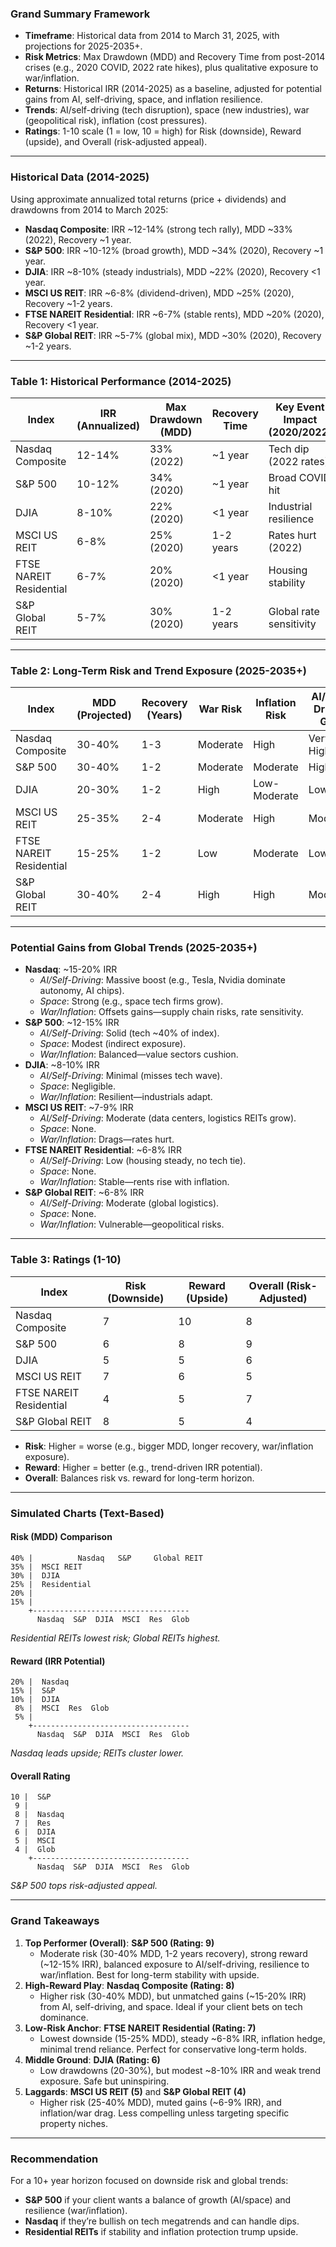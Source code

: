 
### Grand Summary Framework
- **Timeframe**: Historical data from 2014 to March 31, 2025, with projections for 2025-2035+.
- **Risk Metrics**: Max Drawdown (MDD) and Recovery Time from post-2014 crises (e.g., 2020 COVID, 2022 rate hikes), plus qualitative exposure to war/inflation.
- **Returns**: Historical IRR (2014-2025) as a baseline, adjusted for potential gains from AI, self-driving, space, and inflation resilience.
- **Trends**: AI/self-driving (tech disruption), space (new industries), war (geopolitical risk), inflation (cost pressures).
- **Ratings**: 1-10 scale (1 = low, 10 = high) for Risk (downside), Reward (upside), and Overall (risk-adjusted appeal).

---

### Historical Data (2014-2025)
Using approximate annualized total returns (price + dividends) and drawdowns from 2014 to March 2025:
- **Nasdaq Composite**: IRR ~12-14% (strong tech rally), MDD ~33% (2022), Recovery ~1 year.
- **S&P 500**: IRR ~10-12% (broad growth), MDD ~34% (2020), Recovery ~1 year.
- **DJIA**: IRR ~8-10% (steady industrials), MDD ~22% (2020), Recovery <1 year.
- **MSCI US REIT**: IRR ~6-8% (dividend-driven), MDD ~25% (2020), Recovery ~1-2 years.
- **FTSE NAREIT Residential**: IRR ~6-7% (stable rents), MDD ~20% (2020), Recovery <1 year.
- **S&P Global REIT**: IRR ~5-7% (global mix), MDD ~30% (2020), Recovery ~1-2 years.

---

### Table 1: Historical Performance (2014-2025)
| Index                  | IRR (Annualized) | Max Drawdown (MDD) | Recovery Time | Key Event Impact (2020/2022) |
|------------------------|------------------|--------------------|---------------|------------------------------|
| Nasdaq Composite       | 12-14%          | 33% (2022)         | ~1 year       | Tech dip (2022 rates)        |
| S&P 500               | 10-12%          | 34% (2020)         | ~1 year       | Broad COVID hit              |
| DJIA                  | 8-10%           | 22% (2020)         | <1 year       | Industrial resilience        |
| MSCI US REIT          | 6-8%            | 25% (2020)         | 1-2 years     | Rates hurt (2022)            |
| FTSE NAREIT Residential| 6-7%           | 20% (2020)         | <1 year       | Housing stability            |
| S&P Global REIT       | 5-7%            | 30% (2020)         | 1-2 years     | Global rate sensitivity      |

---

### Table 2: Long-Term Risk and Trend Exposure (2025-2035+)
| Index                  | MDD (Projected) | Recovery (Years) | War Risk | Inflation Risk | AI/Self-Driving Gain | Space Gain |
|------------------------|-----------------|------------------|----------|----------------|---------------------|------------|
| Nasdaq Composite       | 30-40%          | 1-3             | Moderate | High           | Very High           | High       |
| S&P 500               | 30-40%          | 1-2             | Moderate | Moderate       | High                | Moderate   |
| DJIA                  | 20-30%          | 1-2             | High     | Low-Moderate   | Low                 | Low        |
| MSCI US REIT          | 25-35%          | 2-4             | Moderate | High           | Moderate            | Low        |
| FTSE NAREIT Residential| 15-25%         | 1-2             | Low      | Moderate       | Low                 | Low        |
| S&P Global REIT       | 30-40%          | 2-4             | High     | High           | Moderate            | Low        |

---

### Potential Gains from Global Trends (2025-2035+)
- **Nasdaq**: ~15-20% IRR  
  - *AI/Self-Driving*: Massive boost (e.g., Tesla, Nvidia dominate autonomy, AI chips).  
  - *Space*: Strong (e.g., space tech firms grow).  
  - *War/Inflation*: Offsets gains—supply chain risks, rate sensitivity.
- **S&P 500**: ~12-15% IRR  
  - *AI/Self-Driving*: Solid (tech ~40% of index).  
  - *Space*: Modest (indirect exposure).  
  - *War/Inflation*: Balanced—value sectors cushion.
- **DJIA**: ~8-10% IRR  
  - *AI/Self-Driving*: Minimal (misses tech wave).  
  - *Space*: Negligible.  
  - *War/Inflation*: Resilient—industrials adapt.
- **MSCI US REIT**: ~7-9% IRR  
  - *AI/Self-Driving*: Moderate (data centers, logistics REITs grow).  
  - *Space*: None.  
  - *War/Inflation*: Drags—rates hurt.
- **FTSE NAREIT Residential**: ~6-8% IRR  
  - *AI/Self-Driving*: Low (housing steady, no tech tie).  
  - *Space*: None.  
  - *War/Inflation*: Stable—rents rise with inflation.
- **S&P Global REIT**: ~6-8% IRR  
  - *AI/Self-Driving*: Moderate (global logistics).  
  - *Space*: None.  
  - *War/Inflation*: Vulnerable—geopolitical risks.

---

### Table 3: Ratings (1-10)
| Index                  | Risk (Downside) | Reward (Upside) | Overall (Risk-Adjusted) |
|------------------------|-----------------|-----------------|-------------------------|
| Nasdaq Composite       | 7               | 10              | 8                       |
| S&P 500               | 6               | 8               | 9                       |
| DJIA                  | 5               | 5               | 6                       |
| MSCI US REIT          | 7               | 6               | 5                       |
| FTSE NAREIT Residential| 4               | 5               | 7                       |
| S&P Global REIT       | 8               | 5               | 4                       |

- **Risk**: Higher = worse (e.g., bigger MDD, longer recovery, war/inflation exposure).
- **Reward**: Higher = better (e.g., trend-driven IRR potential).
- **Overall**: Balances risk vs. reward for long-term horizon.

---

### Simulated Charts (Text-Based)
#### Risk (MDD) Comparison
```
40% |          Nasdaq   S&P     Global REIT
35% |  MSCI REIT
30% |  DJIA
25% |  Residential
20% |
15% |
    +-----------------------------------
      Nasdaq  S&P  DJIA  MSCI  Res  Glob
```
*Residential REITs lowest risk; Global REITs highest.*

#### Reward (IRR Potential)
```
20% |  Nasdaq
15% |  S&P
10% |  DJIA
 8% |  MSCI  Res  Glob
 5% |
    +-----------------------------------
      Nasdaq  S&P  DJIA  MSCI  Res  Glob
```
*Nasdaq leads upside; REITs cluster lower.*

#### Overall Rating
```
10 |  S&P
 9 |
 8 |  Nasdaq
 7 |  Res
 6 |  DJIA
 5 |  MSCI
 4 |  Glob
    +-----------------------------------
      Nasdaq  S&P  DJIA  MSCI  Res  Glob
```
*S&P 500 tops risk-adjusted appeal.*

---

### Grand Takeaways
1. **Top Performer (Overall)**: **S&P 500 (Rating: 9)**  
   - Moderate risk (30-40% MDD, 1-2 years recovery), strong reward (~12-15% IRR), balanced exposure to AI/self-driving, resilience to war/inflation. Best for long-term stability with upside.
2. **High-Reward Play**: **Nasdaq Composite (Rating: 8)**  
   - Higher risk (30-40% MDD), but unmatched gains (~15-20% IRR) from AI, self-driving, and space. Ideal if your client bets on tech dominance.
3. **Low-Risk Anchor**: **FTSE NAREIT Residential (Rating: 7)**  
   - Lowest downside (15-25% MDD), steady ~6-8% IRR, inflation hedge, minimal trend reliance. Perfect for conservative long-term holds.
4. **Middle Ground**: **DJIA (Rating: 6)**  
   - Low drawdowns (20-30%), but modest ~8-10% IRR and weak trend exposure. Safe but uninspiring.
5. **Laggards**: **MSCI US REIT (5)** and **S&P Global REIT (4)**  
   - Higher risk (25-40% MDD), muted gains (~6-9% IRR), and inflation/war drag. Less compelling unless targeting specific property niches.

---

### Recommendation
For a 10+ year horizon focused on downside risk and global trends:
- **S&P 500** if your client wants a balance of growth (AI/space) and resilience (war/inflation).
- **Nasdaq** if they’re bullish on tech megatrends and can handle dips.
- **Residential REITs** if stability and inflation protection trump upside.

